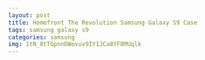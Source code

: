 ```yaml
---
layout: post
title: Homefront The Revolution Samsung Galaxy S9 Case
tags: samsung galaxy s9
categories: samsung
img: 1tN_8tTGpnnDWovuv9IY1JCa8YF8MUqlk
---
```

